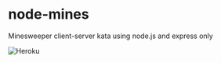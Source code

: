 # node-mines
Minesweeper client-server kata using node.js and express only

![Heroku](https://heroku-badge.herokuapp.com/?app=node-mines)

